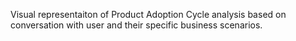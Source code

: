 Visual representaiton of Product Adoption Cycle analysis based on conversation with user and their specific business scenarios.
